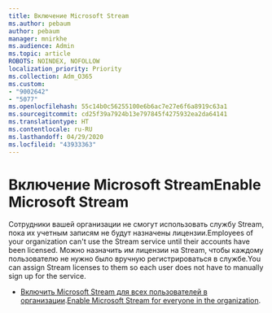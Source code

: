 ```yaml
---
title: Включение Microsoft Stream
ms.author: pebaum
author: pebaum
manager: mnirkhe
ms.audience: Admin
ms.topic: article
ROBOTS: NOINDEX, NOFOLLOW
localization_priority: Priority
ms.collection: Adm_O365
ms.custom:
- "9002642"
- "5077"
ms.openlocfilehash: 55c14b0c56255100e6b6ac7e27e6f6a8919c63a1
ms.sourcegitcommit: cd25f39a7924b13e797845f4275932ea2da64141
ms.translationtype: HT
ms.contentlocale: ru-RU
ms.lasthandoff: 04/29/2020
ms.locfileid: "43933363"
---
```

# <a name="enable-microsoft-stream"></a><span data-ttu-id="a9b82-102">Включение Microsoft Stream</span><span class="sxs-lookup"><span data-stu-id="a9b82-102">Enable Microsoft Stream</span></span>

<span data-ttu-id="a9b82-103">Сотрудники вашей организации не смогут использовать службу Stream, пока их учетным записям не будут назначены лицензии.</span><span class="sxs-lookup"><span data-stu-id="a9b82-103">Employees of your organization can't use the Stream service until their accounts have been licensed.</span></span> <span data-ttu-id="a9b82-104">Можно назначить им лицензии на Stream, чтобы каждому пользователю не нужно было вручную регистрироваться в службе.</span><span class="sxs-lookup"><span data-stu-id="a9b82-104">You can assign Stream licenses to them so each user does not have to manually sign up for the service.</span></span>

- <span data-ttu-id="a9b82-105">[Включить Microsoft Stream для всех пользователей в организации](https://docs.microsoft.com/stream/assign-user-licenses).</span><span class="sxs-lookup"><span data-stu-id="a9b82-105">[Enable Microsoft Stream for everyone in the organization](https://docs.microsoft.com/stream/assign-user-licenses).</span></span>
